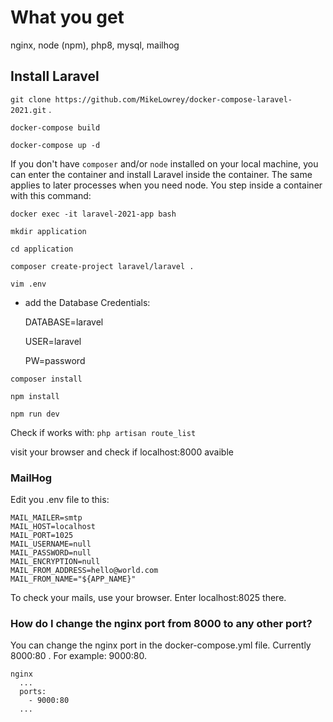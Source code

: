 # What you get #
nginx, node (npm), php8, mysql, mailhog

 
## Install Laravel ##
`git clone https://github.com/MikeLowrey/docker-compose-laravel-2021.git` .

`docker-compose build`

`docker-compose up -d`

If you don't have `composer` and/or `node` installed on your local machine, you can enter the container and install Laravel inside the container. The same applies to later processes when you need node.  You step inside a container with this command:

`docker exec -it laravel-2021-app bash`

`mkdir application`

`cd application`

`composer create-project laravel/laravel .`

`vim .env`

- add the Database Credentials: 

  DATABASE=laravel
  
  USER=laravel
  
  PW=password

`composer install`

`npm install`

`npm run dev`
  
Check if works with: `php artisan route_list` 

visit your browser and check if localhost:8000 avaible

### MailHog ###
Edit you .env file to this:
```
MAIL_MAILER=smtp
MAIL_HOST=localhost
MAIL_PORT=1025
MAIL_USERNAME=null
MAIL_PASSWORD=null
MAIL_ENCRYPTION=null
MAIL_FROM_ADDRESS=hello@world.com
MAIL_FROM_NAME="${APP_NAME}"
```
To check your mails, use your browser. Enter localhost:8025 there.

### How do I change the nginx port from 8000 to any other port?
You can change the nginx port in the docker-compose.yml file. Currently 8000:80 . For example: 9000:80. 

```
nginx
  ...
  ports:
    - 9000:80
  ...
```
